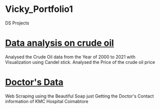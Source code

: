 # Vicky_Portfolio1
DS Projects

# [Data analysis on crude oil](https://github.com/vkuma13/Vicky_Port1/blob/main/Crude_oil.ipynb)
Analysed the Crude Oil data from the Year of 2000 to 2021 with Visualization using Candel stick.
Analysed the Price of the crude oil price 

# [ Doctor's Data ](https://github.com/vkuma13/Vicky_Port1/blob/main/Doctors__Data.ipynb)
Web Scraping using the Beautiful Soap just Getting the Doctor's Contact information of KMC Hospital Coimabtore

